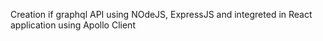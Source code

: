 Creation if graphql API using NOdeJS, ExpressJS and integreted in React application using Apollo Client
